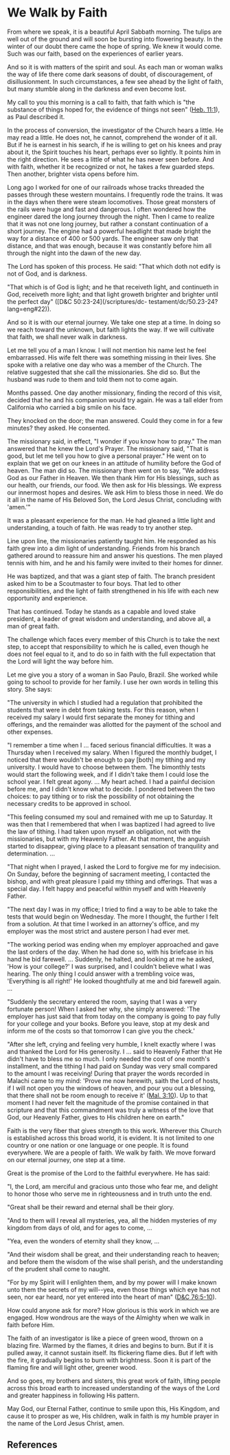 # We Walk by Faith

From where we speak, it is a beautiful April Sabbath morning. The tulips are
well out of the ground and will soon be bursting into flowering beauty. In the
winter of our doubt there came the hope of spring. We knew it would come. Such
was our faith, based on the experiences of earlier years.

And so it is with matters of the spirit and soul. As each man or woman walks
the way of life there come dark seasons of doubt, of discouragement, of
disillusionment. In such circumstances, a few see ahead by the light of faith,
but many stumble along in the darkness and even become lost.

My call to you this morning is a call to faith, that faith which is "the
substance of things hoped for, the evidence of things not seen" ([Heb.
11:1](/scriptures/nt/heb/11.1?lang=eng#0)), as Paul described it.

In the process of conversion, the investigator of the Church hears a little.
He may read a little. He does not, he cannot, comprehend the wonder of it all.
But if he is earnest in his search, if he is willing to get on his knees and
pray about it, the Spirit touches his heart, perhaps ever so lightly. It
points him in the right direction. He sees a little of what he has never seen
before. And with faith, whether it be recognized or not, he takes a few
guarded steps. Then another, brighter vista opens before him.

Long ago I worked for one of our railroads whose tracks threaded the passes
through these western mountains. I frequently rode the trains. It was in the
days when there were steam locomotives. Those great monsters of the rails were
huge and fast and dangerous. I often wondered how the engineer dared the long
journey through the night. Then I came to realize that it was not one long
journey, but rather a constant continuation of a short journey. The engine had
a powerful headlight that made bright the way for a distance of 400 or 500
yards. The engineer saw only that distance, and that was enough, because it
was constantly before him all through the night into the dawn of the new day.

The Lord has spoken of this process. He said: "That which doth not edify is
not of God, and is darkness.

"That which is of God is light; and he that receiveth light, and continueth in
God, receiveth more light; and that light groweth brighter and brighter until
the perfect day" ([D&amp;C 50:23-24](/scriptures/dc-
testament/dc/50.23-24?lang=eng#22)).

And so it is with our eternal journey. We take one step at a time. In doing so
we reach toward the unknown, but faith lights the way. If we will cultivate
that faith, we shall never walk in darkness.

Let me tell you of a man I know. I will not mention his name lest he feel
embarrassed. His wife felt there was something missing in their lives. She
spoke with a relative one day who was a member of the Church. The relative
suggested that she call the missionaries. She did so. But the husband was rude
to them and told them not to come again.

Months passed. One day another missionary, finding the record of this visit,
decided that he and his companion would try again. He was a tall elder from
California who carried a big smile on his face.

They knocked on the door; the man answered. Could they come in for a few
minutes? they asked. He consented.

The missionary said, in effect, "I wonder if you know how to pray." The man
answered that he knew the Lord's Prayer. The missionary said, "That is good,
but let me tell you how to give a personal prayer." He went on to explain that
we get on our knees in an attitude of humility before the God of heaven. The
man did so. The missionary then went on to say, "We address God as our Father
in Heaven. We then thank Him for His blessings, such as our health, our
friends, our food. We then ask for His blessings. We express our innermost
hopes and desires. We ask Him to bless those in need. We do it all in the name
of His Beloved Son, the Lord Jesus Christ, concluding with 'amen.'"

It was a pleasant experience for the man. He had gleaned a little light and
understanding, a touch of faith. He was ready to try another step.

Line upon line, the missionaries patiently taught him. He responded as his
faith grew into a dim light of understanding. Friends from his branch gathered
around to reassure him and answer his questions. The men played tennis with
him, and he and his family were invited to their homes for dinner.

He was baptized, and that was a giant step of faith. The branch president
asked him to be a Scoutmaster to four boys. That led to other
responsibilities, and the light of faith strengthened in his life with each
new opportunity and experience.

That has continued. Today he stands as a capable and loved stake president, a
leader of great wisdom and understanding, and above all, a man of great faith.

The challenge which faces every member of this Church is to take the next
step, to accept that responsibility to which he is called, even though he does
not feel equal to it, and to do so in faith with the full expectation that the
Lord will light the way before him.

Let me give you a story of a woman in Sao Paulo, Brazil. She worked while
going to school to provide for her family. I use her own words in telling this
story. She says:

"The university in which I studied had a regulation that prohibited the
students that were in debt from taking tests. For this reason, when I received
my salary I would first separate the money for tithing and offerings, and the
remainder was allotted for the payment of the school and other expenses.

"I remember a time when I ... faced serious financial difficulties. It was a
Thursday when I received my salary. When I figured the monthly budget, I
noticed that there wouldn't be enough to pay [both] my tithing and my
university. I would have to choose between them. The bimonthly tests would
start the following week, and if I didn't take them I could lose the school
year. I felt great agony. ... My heart ached. I had a painful decision before
me, and I didn't know what to decide. I pondered between the two choices: to
pay tithing or to risk the possibility of not obtaining the necessary credits
to be approved in school.

"This feeling consumed my soul and remained with me up to Saturday. It was
then that I remembered that when I was baptized I had agreed to live the law
of tithing. I had taken upon myself an obligation, not with the missionaries,
but with my Heavenly Father. At that moment, the anguish started to disappear,
giving place to a pleasant sensation of tranquility and determination. ...

"That night when I prayed, I asked the Lord to forgive me for my indecision.
On Sunday, before the beginning of sacrament meeting, I contacted the bishop,
and with great pleasure I paid my tithing and offerings. That was a special
day. I felt happy and peaceful within myself and with Heavenly Father.

"The next day I was in my office; I tried to find a way to be able to take the
tests that would begin on Wednesday. The more I thought, the further I felt
from a solution. At that time I worked in an attorney's office, and my
employer was the most strict and austere person I had ever met.

"The working period was ending when my employer approached and gave the last
orders of the day. When he had done so, with his briefcase in his hand he bid
farewell. ... Suddenly, he halted, and looking at me he asked, 'How is your
college?' I was surprised, and I couldn't believe what I was hearing. The only
thing I could answer with a trembling voice was, 'Everything is all right!' He
looked thoughtfully at me and bid farewell again. ...

"Suddenly the secretary entered the room, saying that I was a very fortunate
person! When I asked her why, she simply answered: 'The employer has just said
that from today on the company is going to pay fully for your college and your
books. Before you leave, stop at my desk and inform me of the costs so that
tomorrow I can give you the check.'

"After she left, crying and feeling very humble, I knelt exactly where I was
and thanked the Lord for His generosity. I ... said to Heavenly Father that He
didn't have to bless me so much. I only needed the cost of one month's
installment, and the tithing I had paid on Sunday was very small compared to
the amount I was receiving! During that prayer the words recorded in Malachi
came to my mind: 'Prove me now herewith, saith the Lord of hosts, if I will
not open you the windows of heaven, and pour you out a blessing, that there
shall not be room enough to receive it' ([Mal.
3:10](/scriptures/ot/mal/3.10?lang=eng#9)). Up to that moment I had never felt
the magnitude of the promise contained in that scripture and that this
commandment was truly a witness of the love that God, our Heavenly Father,
gives to His children here on earth."

Faith is the very fiber that gives strength to this work. Wherever this Church
is established across this broad world, it is evident. It is not limited to
one country or one nation or one language or one people. It is found
everywhere. We are a people of faith. We walk by faith. We move forward on our
eternal journey, one step at a time.

Great is the promise of the Lord to the faithful everywhere. He has said:

"I, the Lord, am merciful and gracious unto those who fear me, and delight to
honor those who serve me in righteousness and in truth unto the end.

"Great shall be their reward and eternal shall be their glory.

"And to them will I reveal all mysteries, yea, all the hidden mysteries of my
kingdom from days of old, and for ages to come, ...

"Yea, even the wonders of eternity shall they know, ...

"And their wisdom shall be great, and their understanding reach to heaven; and
before them the wisdom of the wise shall perish, and the understanding of the
prudent shall come to naught.

"For by my Spirit will I enlighten them, and by my power will I make known
unto them the secrets of my will--yea, even those things which eye has not
seen, nor ear heard, nor yet entered into the heart of man" ([D&amp;C
76:5-10](/scriptures/dc-testament/dc/76.5-10?lang=eng#4)).

How could anyone ask for more? How glorious is this work in which we are
engaged. How wondrous are the ways of the Almighty when we walk in faith
before Him.

The faith of an investigator is like a piece of green wood, thrown on a
blazing fire. Warmed by the flames, it dries and begins to burn. But if it is
pulled away, it cannot sustain itself. Its flickering flame dies. But if left
with the fire, it gradually begins to burn with brightness. Soon it is part of
the flaming fire and will light other, greener wood.

And so goes, my brothers and sisters, this great work of faith, lifting people
across this broad earth to increased understanding of the ways of the Lord and
greater happiness in following His pattern.

May God, our Eternal Father, continue to smile upon this, His Kingdom, and
cause it to prosper as we, His children, walk in faith is my humble prayer in
the name of the Lord Jesus Christ, amen.

## References

